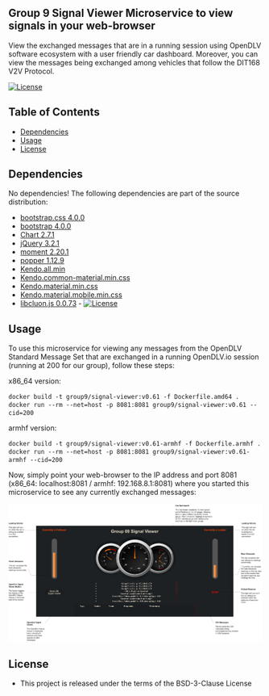## Group 9 Signal Viewer Microservice to view signals in your web-browser

View the exchanged messages that are in a running session using OpenDLV software ecosystem with a user friendly car dashboard.
Moreover, you can view the messages being exchanged among vehicles that follow the DIT168 V2V Protocol.

[![License](https://img.shields.io/badge/License-BSD%203--Clause-blue.svg)](https://opensource.org/licenses/BSD-3-Clause)

## Table of Contents
* [Dependencies](#dependencies)
* [Usage](#usage)
* [License](#license)


## Dependencies
No dependencies! The following dependencies are part of the source distribution:

* [bootstrap.css 4.0.0](https://maxcdn.bootstrapcdn.com/bootstrap/4.0.0/css/bootstrap.min.css)
* [bootstrap 4.0.0](https://maxcdn.bootstrapcdn.com/bootstrap/4.0.0/js/bootstrap.min.js)
* [Chart 2.7.1](https://cdnjs.cloudflare.com/ajax/libs/Chart.js/2.7.1/Chart.js)
* [jQuery 3.2.1](https://code.jquery.com/jquery-3.2.1.slim.min.js)
* [moment 2.20.1](moment-with-locales.min.js)
* [popper 1.12.9](https://cdnjs.cloudflare.com/ajax/libs/popper.js/1.12.9/umd/popper.min.js)
* [Kendo.all.min](src/kendo.all.min.js)
* [Kendo.common-material.min.css](src/kendo.common-material.min.css)
* [Kendo.material.min.css](src/kendo.material.min.css)
* [Kendo.material.mobile.min.css](src/kendo.material.mobile.min.css)
* [libcluon.js 0.0.73](https://github.com/chrberger/libcluon) - [![License](https://img.shields.io/badge/License-BSD%203--Clause-blue.svg)](https://opensource.org/licenses/BSD-3-Clause)


## Usage
To use this microservice for viewing any messages from the OpenDLV Standard
Message Set that are exchanged in a running OpenDLV.io session (running at
200 for our group), follow these steps:

x86_64 version:
```
docker build -t group9/signal-viewer:v0.61 -f Dockerfile.amd64 .
docker run --rm --net=host -p 8081:8081 group9/signal-viewer:v0.61 --cid=200
```
armhf version:
```
docker build -t group9/signal-viewer:v0.61-armhf -f Dockerfile.armhf .
docker run --rm --net=host -p 8081:8081 group9/signal-viewer:v0.61-armhf --cid=200
```

Now, simply point your web-browser to the IP address and port 8081 (x86_64: localhost:8081 / armhf: 192.168.8.1:8081) where you
started this microservice to see any currently exchanged messages:

![screenshot from signal viewer](https://github.com/DIT168Group9/DIT168Group9/blob/master/src/Group9SignalViewer/Dashboard.png)


## License

* This project is released under the terms of the BSD-3-Clause License

